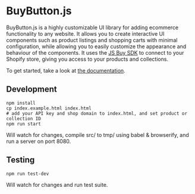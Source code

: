 # BuyButton.js

BuyButton.js is a highly customizable UI library for adding ecommerce functionality to any website. It allows you to create interactive UI components such as product listings and shopping carts with minimal configuration, while allowing you to easily customize the appearance and behaviour of the components.
It uses the [JS Buy SDK](http://shopify.github.io/js-buy-sdk/) to connect to your Shopify store, giving you access to your products and collections.

To get started, take a look at [the documentation](http://shopify.github.io/buybutton-js/).

## Development

```
npm install
cp index.example.html index.html
# add your API key and shop domain to index.html, and set product or collection ID
npm run start

```

Will watch for changes, compile src/ to tmp/ using babel & browserify, and run a server on port 8080.

## Testing

```
npm run test-dev
```

Will watch for changes and run test suite.
